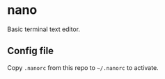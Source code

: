 # nano

Basic terminal text editor.

## Config file

Copy `.nanorc` from this repo to `~/.nanorc` to activate.
